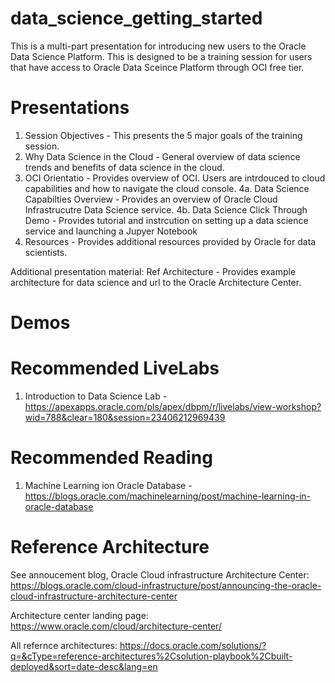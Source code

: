 # data_science_getting_started
This is a multi-part presentation for introducing new users to the Oracle Data Science Platform.  This is designed to be a training session for users that have access to Oracle Data Sceince Platform through OCI free tier.

# Presentations
1. Session Objectives - This presents the 5 major goals of the training session.
2. Why Data Science in the Cloud - General overview of data science trends and benefits of data science in the cloud.
3. OCI Orientatio - Provides overview of OCI.  Users are intrdouced to cloud capabilities and how to navigate the cloud console.
4a. Data Science Capabilties Overview - Provides an overview of Oracle Cloud Infrastrucutre Data Science service.
4b. Data Science Click Through Demo - Provides tutorial and instrcution on setting up a data science service and launching a Jupyer Notebook
5. Resources - Provides additional resources provided by Oracle for data scientists.

Additional presentation material:
Ref Architecture - Provides example architecture for data science and url to the Oracle Architecture Center.

# Demos

# Recommended LiveLabs
1. Introduction to Data Science Lab - https://apexapps.oracle.com/pls/apex/dbpm/r/livelabs/view-workshop?wid=788&clear=180&session=23406212969439


# Recommended Reading
1. Machine Learning ion Oracle Database - https://blogs.oracle.com/machinelearning/post/machine-learning-in-oracle-database

# Reference Architecture
See annoucement blog, Oracle Cloud infrastructure Architecture Center: https://blogs.oracle.com/cloud-infrastructure/post/announcing-the-oracle-cloud-infrastructure-architecture-center

Architecture center landing page: https://www.oracle.com/cloud/architecture-center/

All refernce architectures: https://docs.oracle.com/solutions/?q=&cType=reference-architectures%2Csolution-playbook%2Cbuilt-deployed&sort=date-desc&lang=en
